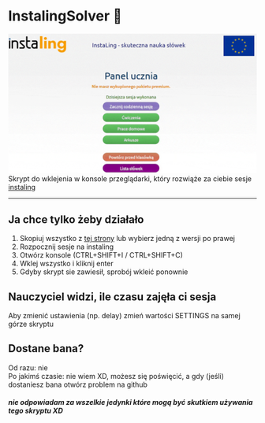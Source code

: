 # InstalingSolver 🤯
![Real-time](https://raw.githubusercontent.com/Dadik11/InstalingSolver/main/assets/fast.gif)
Skrypt do wklejenia w konsole przeglądarki, który rozwiąże za ciebie sesje [instaling](https://instaling.pl)

---

## Ja chce tylko żeby działało
1. Skopiuj wszystko z [tej strony](https://raw.githubusercontent.com/Dadik11/InstalingSolver/main/script.js) lub wybierz jedną z wersji po prawej
2. Rozpocznij sesje na instaling
3. Otwórz konsole (CTRL+SHIFT+I / CTRL+SHIFT+C)
4. Wklej wszystko i kliknij enter
5. Gdyby skrypt sie zawiesił, sprobój wkleić ponownie

## Nauczyciel widzi, ile czasu zajęła ci sesja
Aby zmienić ustawienia (np. delay) zmień wartości SETTINGS na samej górze skryptu

## Dostane bana?
Od razu: nie<br/>
Po jakimś czasie: nie wiem XD, możesz się poświęcić, a gdy (jeśli) dostaniesz bana otwórz problem na github

##### nie odpowiadam za wszelkie jedynki które mogą być skutkiem używania tego skryptu XD